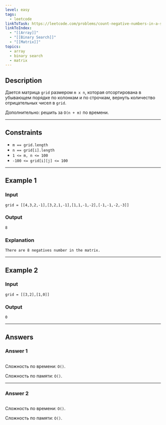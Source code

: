```yaml
---
level: easy
tags:
  - leetcode
linkToTask: https://leetcode.com/problems/count-negative-numbers-in-a-sorted-matrix/
linkToIndex:
  - "[[Array]]"
  - "[[Binary Search]]"
  - "[[Matrix]]"
topics:
  - array
  - binary search
  - matrix
---
```

## Description

Дается матрица `grid` размером `m x n`, которая отсортирована в убывающем порядке по колонкам и по строчкам, вернуть количество отрицательных чисел в `grid`.

Дополнительно: решить за `O(n + m)` по времени.

---
## Constraints

- `m == grid.length`
- `n == grid[i].length`
- `1 <= m, n <= 100`
- `-100 <= grid[i][j] <= 100`

---
## Example 1

### Input

```
grid = [[4,3,2,-1],[3,2,1,-1],[1,1,-1,-2],[-1,-1,-2,-3]]
```
### Output

```
8
```
### Explanation

```
There are 8 negatives number in the matrix.
```

---
## Example 2

### Input

```
grid = [[3,2],[1,0]]
```
### Output

```
0
```

---
## Answers

### Answer 1

```typescript
```

Сложность по времени: `O()`.

Сложность по памяти: `O()`.

---
### Answer 2

```typescript
```

Сложность по времени: `O()`.

Сложность по памяти: `O()`.

